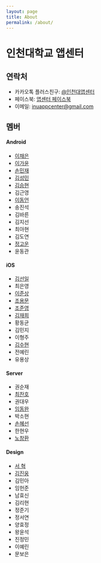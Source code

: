 ```yaml
---
layout: page
title: About
permalink: /about/
---
```


# 인천대학교 앱센터

## 연락처

* 카카오톡 플러스친구: [@인천대앱센터](https://pf.kakao.com/_xgxaSLd)
* 페이스북: [앱센터 페이스북](https://www.facebook.com/INUAppCenter)
* 이메일: inuappcenter@gmail.com

## 멤버


####  Android

* [이채은](https://github.com/chaeeun)
* [이가윤](https://github.com/Gayoon)
* [손민재](https://github.com/bungabear)
* [김성민](https://github.com/pinokio531)
* [김승현](https://github.com/coee)
* 김근영 
* [이동언](https://github.com/ide127)
* 송진석 
* 김바른 
* 김지선 
* 최아현 
* 김도연
* [정고운](https://github.com/GowoonJ)
* 윤동관


#### iOS

* [김선일](https://github.com/Seonift)
* 최은영
* [이준상](https://github.com/zunzunzun)
* [조용문](https://github.com/choymoon)
* [조준영](https://github.com/chojunyng)
* [김재희](https://github.com/jaehui327)
* 황동균
* 김민지
* 이형주
* [김수현](https://github.com/suhyun9921)
* 전예린
* 유용상


#### Server  

* 권순재
* [최찬호](https://github.com/ftilrftilr12)
* 권대우
* [임동완](https://github.com/doukong)
* 박소현
* [손혜선](https://github.com/SonHyeSeon)
* 한현우
* [노창환](https://github.com/nohchanghwan)


#### Design  

* [서 혁](https://github.com/spemer)
* [김진웅](https://github.com/Woongdesign)
* 김민아
* 임헌준
* 남효신
* 김리현
* 정준기
* 정서연
* 양효정
* 왕윤석
* 진정민
* 이예린
* 문보은
